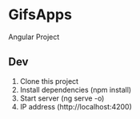 # GifsApps

Angular Project

## Dev

1. Clone this project
2. Install  dependencies (npm install)
3. Start server (ng serve -o)
4. IP address (http://localhost:4200)